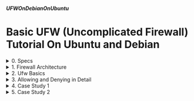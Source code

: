 ##### UFWOnDebianOnUbuntu
# Basic UFW (Uncomplicated Firewall) Tutorial On Ubuntu and Debian

<details markdown='1'>
<summary>
0. Specs
</summary>

---
Basic UFW (Uncomplicated Firewall) tutorial. Enabling, adding, deleting  rules, syntax etc.

Prepared for Debian 12/11 and Ubuntu 24.04/22.04 LTS Server

Sources:  
[www.netfilter.org](https://www.netfilter.org/)  
[www.digitalocean.com](https://www.digitalocean.com/community/tutorials/how-to-set-up-a-firewall-with-ufw-on-ubuntu-22-04)  
[www.digitalocean.com](https://www.digitalocean.com/community/tutorials/ufw-essentials-common-firewall-rules-and-commands)  
[help.ubuntu.com](https://help.ubuntu.com/community/UFW)  
[manpages.ubuntu.com](https://manpages.ubuntu.com/manpages/jammy/en/man8/ufw.8.html)  

<br>
</details>

<details markdown='1'>
<summary>
1. Firewall Architecture 
</summary>

---
### 1.1. Netfilter
Netfilter represents a set of hooks for network packets, it is integrated into the Linux kernel. It supplies a framework for packet filtering, NAT, and port translation.

It is the first (deepest) layer for Linux firewalls.

### 1.2. Nftables and Iptables
Nftables, which is the successor of Iptables, is the second layer of  Linux firewalls. It can be considered as a generic firewall. It allows  defining rulesets based on network packets.

We can use nftables (or iptables, at the older Linux distros) to supply firewall functionality, but because it is very complex; linux distros supply higher level firewall tools for easy manipulation.

### 1.3. Ufw
Ufw is the higher level firewall program supplied by Ubuntu (Canonical). Other distros can supply other higher level firewalls (like firewalld and  firewall-cmd from Red Hat).

<br>
</details>

<details markdown='1'>
<summary>
2. Ufw Basics
</summary>

---
### 2.1. Installation
ufw is installed and inactive by default on Ubuntu server. For Debian :

```
sudo apt update
sudo apt install ufw --yes
```

### 2.2. Status
Check ufw status (must be inactive)

```
sudo ufw status
```

in verbose mode:

```
sudo ufw status verbose
```

### 2.3. Enabling/Disabling
ufw is disabled by default. 

When you enable ufw, all incoming traffic is denied, and all outgoing  traffic is allowed.

So if you enable it while connected with ssh it may break your  connection. That means you have to allow ssh before enabling it.

Add ssh for everyone

```
sudo ufw allow ssh
```

Now we can enable it:

```
sudo ufw enable
```

Disable ufw

```
sudo ufw disable
```

Clear all rules and disable ufw

```
sudo ufw reset
```

Enable/disable logging

```
sudo ufw logging on
sudo ufw logging off
```
 
### 2.4. Simple Manipulation
Rule addition can be simple or complex

Both following commands are basically do the same thing and enables incoming HTTP.

```
sudo ufw allow 80
sudo ufw allow in proto tcp from any to any port 80
```

Remove added port 80

```
sudo ufw delete allow 80
```

List rules as numbered

```
sudo ufw status numbered
```

Rules can be deleted by referencing its number

```
sudo ufw delete 2
```

Show added rules

```
sudo ufw show added
```

Show in raw format

```
sudo ufw show raw
```

<br>
</details>

<details markdown='1'>
<summary>
3. Allowing and Denying in Detail
</summary>

---
### 3.1. Long Format
```
sudo ufw allow in on enp0s3 proto tcp from any to any port 22
```

- **allow:** could be allow or deny
- **in:** could be in or out, specifies incoming or outgoing traffic
- **on:** if we want to specify the network interface card
- **enp0s3:** network interface card name, used with on
- **proto:** if we want to specify TCP or UDP protocol 
- **tcp:** used with proto, could be tcp or udp
- **from:** used to specify from address 
- **any:** means all IPs, could be IP address or network
- **to:** used to specify to address
- **port:** used to specify port number
- **22:** port number, could be any port number

### 3.2. Short Forms and Some Examples
Most of (if not all) the parameters can be omitted from the long format.

Some examples:

Allow/deny from an IP

```
sudo ufw deny from 192.168.1.11
sudo ufw allow from 192.168.1.11
```

Allow/deny from a network

```
sudo ufw allow from 192.168.0.0/24
sudo ufw deny from 192.168.0.0/24
```

Allow/deny incoming udp packets on port 53 

```
sudo ufw allow 53/udp
sudo ufw deny 53/udp
```

Allow all incoming HTTP and HTTPS (TCP)

```
sudo ufw allow proto tcp from any to any port 80,443
```

Allow from one IP to MySQL

```
sudo ufw allow from 192.168.1.11 to any port 3306
```

Allow from a network to Postgres

```
sudo ufw allow from 192.168.1.0/24 to any port 5432
```

Block outgoing SMTP

```
sudo ufw deny out 25
```

Allow a port range

```
sudo ufw allow 6000:6007/tcp
sudo ufw allow 6000:6007/udp
```

Allow incoming HTTP for an interface

```
sudo ufw allow in on enp0s3 to any port 80
```

### 3.3. Rule Order
Rules are processed from the top to the bottom. When an applicable rule  is is found, the remaining rules are skipped.

When you add a new rule, it is added to the bottom. 

Inserting a rule to the top

```
sudo ufw insert 1 deny from 192.168.1.0/24 to any
```

We can use service name instead of a port number. ufw reads services from /etc/services file.

```
sudo ufw allow ssh
```

<br>
</details>

<details markdown='1'>
<summary>
4. Case Study 1
</summary>

---
### 4.0. Specs
- Allow SSH for 1 IP - 192.168.1.108
- Allow MariaDB for 1 network except 1 IP - 192.168.1.0/24 - 192.168.1.231
- Allow HTTP, HTTPS for everyone 
- Deny outgoing SMTP - Port 25 TCP
- Add one more IP for deny MariaDB exception  - 192.168.1.232

### 4.1. Always Add SSH First 
Allow incoming SSH (Port 22/TCP) from 192.168.1.108

```
sudo ufw allow in proto tcp from 192.168.1.108 to any port 22
```

Enable ufw

```
sudo ufw enable
```

Now we enabled our firewall, it only allows ssh, we're going to add the  other rules.

### 4.2. Add Mariadb Rules
Add MariaDB deny exception, it has to be before MariaDB allowing

```
sudo ufw deny in proto tcp from 192.168.1.231 to any port 3306
```

Add Mariadb allow network

```
sudo ufw allow in proto tcp from 192.168.1.0/24 to any port 3306
```

### 4.3. Add HTTP(S) Rules
Add allow HTTP and HTTPS

```
sudo ufw allow in proto tcp from any to any port 80
sudo ufw allow in proto tcp from any to any port 443
```

### 4.4. Outgoing SMTP
Deny outgoing SMTP

```
sudo ufw deny out proto tcp from any to any port 25
```

### 4.5. Additional Mariadb Exception
Add one more deny exception for Mariadb


Before going on let's see our rules

```
sudo ufw status numbered
```

```
Status: active
     To                         Action      From
     --                         ------      ----
[ 1] 22/tcp                     ALLOW IN    192.168.1.108             
[ 2] 3306/tcp                   DENY IN     192.168.1.231             
[ 3] 3306/tcp                   ALLOW IN    192.168.1.0/24            
[ 4] 80/tcp                     ALLOW IN    Anywhere                  
[ 5] 443/tcp                    ALLOW IN    Anywhere                  
[ 6] 25/tcp                     DENY OUT    Anywhere                   (out)
[ 7] 80/tcp (v6)                ALLOW IN    Anywhere (v6)             
[ 8] 443/tcp (v6)               ALLOW IN    Anywhere (v6)             
[ 9] 25/tcp (v6)                DENY OUT    Anywhere (v6)              (out)
```

As you can see, rules are added to the end as you add them. First come  the TCP/IP version 4 rules, then come the version 6 rules. 

If we add another rule with the following command, rule list will be like 
the following:

```
sudo ufw deny in proto tcp from 192.168.1.232 to any port 3306
```

```
Status: active
     To                         Action      From
     --                         ------      ----
[ 1] 22/tcp                     ALLOW IN    192.168.1.108             
[ 2] 3306/tcp                   DENY IN     192.168.1.231             
[ 3] 3306/tcp                   ALLOW IN    192.168.1.0/24            
[ 4] 80/tcp                     ALLOW IN    Anywhere                  
[ 5] 443/tcp                    ALLOW IN    Anywhere                  
[ 6] 25/tcp                     DENY OUT    Anywhere                   (out)
[ 7] 3306/tcp                   DENY IN     192.168.1.232             
[ 8] 80/tcp (v6)                ALLOW IN    Anywhere (v6)             
[ 9] 443/tcp (v6)               ALLOW IN    Anywhere (v6)             
[10] 25/tcp (v6)                DENY OUT    Anywhere (v6)              (out)
```

Because the rules are processed in order, our new rule (number 7) will  never be reached, because the rule number 3 will allow the connection.

Delete our useless new rule

```
sudo ufw delete 7
```

Now we insert our new rule to the 3rd place

```
sudo ufw insert 3 deny in proto tcp from 192.168.1.232 to any port 3306
```

Now our new rule is at the right place:

```
sudo ufw status numbered
```

```
Status: active
     To                         Action      From
     --                         ------      ----
[ 1] 22/tcp                     ALLOW IN    192.168.1.108             
[ 2] 3306/tcp                   DENY IN     192.168.1.231             
[ 3] 3306/tcp                   DENY IN     192.168.1.232             
[ 4] 3306/tcp                   ALLOW IN    192.168.1.0/24            
[ 5] 80/tcp                     ALLOW IN    Anywhere                  
[ 6] 443/tcp                    ALLOW IN    Anywhere                  
[ 7] 25/tcp                     DENY OUT    Anywhere                   (out)
[ 8] 80/tcp (v6)                ALLOW IN    Anywhere (v6)             
[ 9] 443/tcp (v6)               ALLOW IN    Anywhere (v6)             
[10] 25/tcp (v6)                DENY OUT    Anywhere (v6)              (out)
```

<br>
</details>

<details markdown='1'>
<summary>
5. Case Study 2
</summary>

---
### 5.0. Specs
- Two network interfaces - enp0s3 and enp0s8
- Allow SSH for 1 IP on interface 1 - port 22/TCP 192.168.1.108
- Allow SSH for all on interface 2 - port 22
- Allow HTTP, HTTPS for all on interface 1 - ports 80 and 443/TCP
 
### 5.1. First SSH Rule
Allow SSH for 1 IP for the 1st network interface enp0s3

```
sudo ufw allow in on enp0s3 proto tcp from 192.168.1.108 to any port 22
```

Enable ufw

```
sudo ufw enable
```

### 5.2. Second SSH Rule
Allow SSH for all for the 2nd network interface enp0s8

```
sudo ufw allow in on enp0s8 proto tcp from any to any port 22
```

### 5.3. HTTP(S) Rules
Allow HTTP and HTTPS for all for the 1st network interface enp0s3

```
sudo ufw allow in on enp0s3 proto tcp from any to any port 80
sudo ufw allow in on enp0s3 proto tcp from any to any port 443
```

See the rules

```
sudo ufw status numbered
```

```
Status: active
     To                         Action      From
     --                         ------      ----
[ 1] 22/tcp on enp0s3           ALLOW IN    192.168.1.108             
[ 2] 22/tcp on enp0s8           ALLOW IN    Anywhere                  
[ 3] 80/tcp on enp0s3           ALLOW IN    Anywhere                  
[ 4] 443/tcp on enp0s3          ALLOW IN    Anywhere                  
[ 5] 22/tcp (v6) on enp0s8      ALLOW IN    Anywhere (v6)             
[ 6] 80/tcp (v6) on enp0s3      ALLOW IN    Anywhere (v6)             
[ 7] 443/tcp (v6) on enp0s3     ALLOW IN    Anywhere (v6)                 
```

</details>

